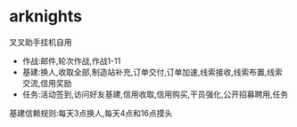 # arknights

叉叉助手挂机自用

- 作战:邮件,轮次作战,作战1-11
- 基建:换人,收取全部,制造站补充,订单交付,订单加速,线索接收,线索布置,线索交流,信用奖励
- 任务:活动签到,访问好友基建,信用收取,信用购买,干员强化,公开招募聘用,任务

基建信赖规则:每天3点换人,每天4点和16点摸头
